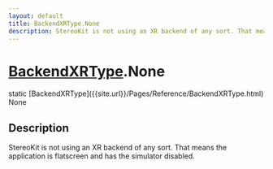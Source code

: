 ```yaml
---
layout: default
title: BackendXRType.None
description: StereoKit is not using an XR backend of any sort. That means the application is flatscreen and has the simulator disabled.
---
```

# [BackendXRType]({{site.url}}/Pages/Reference/BackendXRType.html).None

<div class='signature' markdown='1'>
static [BackendXRType]({{site.url}}/Pages/Reference/BackendXRType.html) None
</div>

## Description
StereoKit is not using an XR backend of any sort. That means
the application is flatscreen and has the simulator disabled.

